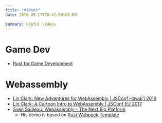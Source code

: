 ```yaml
---
title: "Videos"
date: 2019-05-17T20:42:50+02:00

summary: Useful videos
---
```


# Game Dev

* [Rust for Game Development](https://www.youtube.com/watch?v=0xiBflBdels)

# Webassembly

* [Lin Clark: New Adventures for WebAssembly | JSConf Hawai'i 2019](https://www.youtube.com/watch?v=MowRVWn02HM)
* [Lin Clark: A Cartoon Intro to WebAssembly | JSConf EU 2017](https://www.youtube.com/watch?v=HktWin_LPf4)
* [Sven Sauleau: Webassembly - The Next Big Platform](https://www.youtube.com/watch?v=8xhLsVVqchg)
  * His demo is based on [Rust Webpack Template](https://github.com/rustwasm/rust-webpack-template)